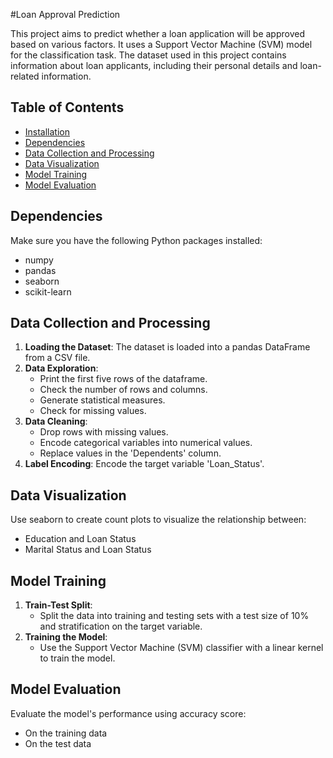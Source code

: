 #Loan Approval Prediction

This project aims to predict whether a loan application will be approved based on various factors. It uses a Support Vector Machine (SVM) model for the classification task. The dataset used in this project contains information about loan applicants, including their personal details and loan-related information.

## Table of Contents

- [Installation](#installation)
- [Dependencies](#dependencies)
- [Data Collection and Processing](#data-collection-and-processing)
- [Data Visualization](#data-visualization)
- [Model Training](#model-training)
- [Model Evaluation](#model-evaluation)





## Dependencies

Make sure you have the following Python packages installed:
- numpy
- pandas
- seaborn
- scikit-learn



## Data Collection and Processing

1. **Loading the Dataset**: The dataset is loaded into a pandas DataFrame from a CSV file.
2. **Data Exploration**:
   - Print the first five rows of the dataframe.
   - Check the number of rows and columns.
   - Generate statistical measures.
   - Check for missing values.
3. **Data Cleaning**:
   - Drop rows with missing values.
   - Encode categorical variables into numerical values.
   - Replace values in the 'Dependents' column.
4. **Label Encoding**: Encode the target variable 'Loan_Status'.

## Data Visualization

Use seaborn to create count plots to visualize the relationship between:
- Education and Loan Status
- Marital Status and Loan Status

## Model Training

1. **Train-Test Split**:
   - Split the data into training and testing sets with a test size of 10% and stratification on the target variable.
2. **Training the Model**:
   - Use the Support Vector Machine (SVM) classifier with a linear kernel to train the model.

## Model Evaluation

Evaluate the model's performance using accuracy score:
- On the training data
- On the test data



